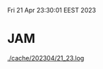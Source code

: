 Fri 21 Apr 23:30:01 EEST 2023
# JAM
<a href='./cache/202304/21_23.log'>./cache/202304/21_23.log</a>
